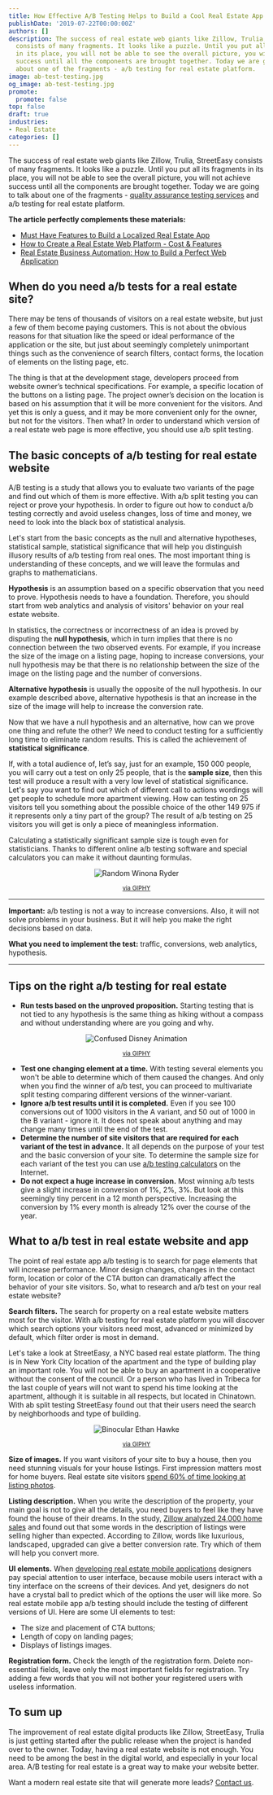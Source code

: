 ```yaml
---
title: How Effective A/B Testing Helps to Build a Cool Real Estate App
publishDate: '2019-07-22T00:00:00Z'
authors: []
description: The success of real estate web giants like Zillow, Trulia, StreetEasy
  consists of many fragments. It looks like a puzzle. Until you put all its fragments
  in its place, you will not be able to see the overall picture, you will not achieve
  success until all the components are brought together. Today we are going to talk
  about one of the fragments - a/b testing for real estate platform.
image: ab-test-testing.jpg
og_image: ab-test-testing.jpg
promote:
  promote: false
top: false
draft: true
industries:
- Real Estate
categories: []
---
```

The success of real estate web giants like Zillow, Trulia, StreetEasy consists of many fragments. It looks like a puzzle. Until you put all its fragments in its place, you will not be able to see the overall picture, you will not achieve success until all the components are brought together. Today we are going to talk about one of the fragments - [quality assurance testing services](https://anadea.info/services/quality-assurance) and a/b testing for real estate platform.

**The article perfectly complements these materials:**

* [Must Have Features to Build a Localized Real Estate App](https://anadea.info/blog/how-to-embrace-the-power-of-mobile-apps-for-your-real-estate-business)
* [How to Create a Real Estate Web Platform - Cost & Features](https://anadea.info/blog/how-to-create-a-real-estate-web-platform)
* [Real Estate Business Automation: How to Build a Perfect Web Application](https://anadea.info/blog/real-estate-business-automation)

## When do you need a/b tests for a real estate site?

There may be tens of thousands of visitors on a real estate website, but just a few of them become paying customers. This is not about the obvious reasons for that situation like the speed or ideal performance of the application or the site, but just about seemingly completely unimportant things such as the convenience of search filters, contact forms, the location of elements on the listing page, etc.

The thing is that at the development stage, developers proceed from website owner’s technical specifications. For example, a specific location of the buttons on a listing page. The project owner’s decision on the location is based on his assumption that it will be more convenient for the visitors. And yet this is only a guess, and it may be more convenient only for the owner, but not for the visitors. Then what? In order to understand which version of a real estate web page is more effective, you should use a/b split testing.

## The basic concepts of a/b testing for real estate website

A/B testing is a study that allows you to evaluate two variants of the page and find out which of them is more effective. With a/b split testing you can reject or prove your hypothesis. In order to figure out how to conduct a/b testing correctly and avoid useless changes, loss of time and money, we need to look into the black box of statistical analysis.

Let's start from the basic concepts as the null and alternative hypotheses, statistical sample, statistical significance that will help you distinguish illusory results of a/b testing from real ones. The most important thing is understanding of these concepts, and we will leave the formulas and graphs to mathematicians.

**Hypothesis** is an assumption based on a specific observation that you need to prove. Hypothesis needs to have a foundation. Therefore, you should start from web analytics and analysis of visitors' behavior on your real estate website.

In statistics, the correctness or incorrectness of an idea is proved by disputing the **null hypothesis**, which in turn implies that there is no connection between the two observed events. For example, if you increase the size of the image on a listing page, hoping to increase conversions, your null hypothesis may be that there is no relationship between the size of the image on the listing page and the number of conversions.

**Alternative hypothesis** is usually the opposite of the null hypothesis. In our example described above, alternative hypothesis is that an increase in the size of the image will help to increase the conversion rate.

Now that we have a null hypothesis and an alternative, how can we prove one thing and refute the other? We need to conduct testing for a sufficiently long time to eliminate random results. This is called the achievement of **statistical significance**.

If, with a total audience of, let’s say, just for an example, 150 000 people, you will carry out a test on only 25 people, that is the **sample size**, then this test will produce a result with a very low level of statistical significance. Let's say you want to find out which of different call to actions wordings will get people to schedule more apartment viewing. How can testing on 25 visitors tell you something about the possible choice of the other 149 975 if it represents only a tiny part of the group? The result of a/b testing on 25 visitors you will get is only a piece of meaningless information.

Calculating a statistically significant sample size is tough even for statisticians. Thanks to different online a/b testing software and special calculators you can make it without daunting formulas.

<center><img src="https://media.giphy.com/media/26xBI73gWquCBBCDe/giphy.gif" alt="Random Winona Ryder"></center>
<p align="center"><sub><a href="https://media.giphy.com/media/26xBI73gWquCBBCDe/giphy.gif">via GIPHY</a></sub></p>

---
**Important:** a/b testing is not a way to increase conversions. Also, it will not solve problems in your business. But it will help you make the right decisions based on data.

**What you need to implement the test:** traffic, conversions, web analytics, hypothesis.

---

## Tips on the right a/b testing for real estate

* **Run tests based on the unproved proposition.** Starting testing that is not tied to any hypothesis is the same thing as hiking without a compass and without understanding where are you going and why.

<center><img src="https://i.giphy.com/mPytjcsG3XS4o.gif" alt="Confused Disney Animation"></center>
<p align="center"><sub><a href="https://giphy.com/gifs/confused-lost-disney-mPytjcsG3XS4o">via GIPHY</a></sub></p>

* **Test one changing element at a time.** With testing several elements you won't be able to determine which of them caused the changes. And only when you find the winner of a/b test, you can proceed to multivariate split testing comparing different versions of the winner-variant.
* **Ignore a/b test results until it is completed.** Even if you see 100 conversions out of 1000 visitors in the A variant, and 50 out of 1000 in the B variant - ignore it. It does not speak about anything and may change many times until the end of the test.
* **Determine the number of site visitors that are required for each variant of the test in advance.** It all depends on the purpose of your test and the basic conversion of your site. To determine the sample size for each variant of the test you can use [a/b testing calculators](https://abtestguide.com/calc/) on the Internet.
* **Do not expect a huge increase in conversion.** Most winning a/b tests give a slight increase in conversion of 1%, 2%, 3%. But look at this seemingly tiny percent in a 12 month perspective. Increasing the conversion by 1% every month is already 12% over the course of the year.

## What to a/b test in real estate website and app

The point of real estate app a/b testing is to search for page elements that will increase performance. Minor design changes, changes in the contact form, location or color of the CTA button can dramatically affect the behavior of your site visitors. So, what to research and a/b test on your real estate website?

**Search filters.** The search for property on a real estate website matters most for the visitor. With a/b testing for real estate platform you will discover which search options your visitors need most, advanced or minimized by default, which filter order is most in demand.

Let's take a look at StreetEasy, a NYC based real estate platform. The thing is in New York City location of the apartment and the type of building play an important role. You will not be able to buy an apartment in a cooperative without the consent of the council. Or a person who has lived in Tribeca for the last couple of years will not want to spend his time looking at the apartment, although it is suitable in all respects, but located in Chinatown. With ab split testing StreetEasy found out that their users need the search by neighborhoods and type of building.

<center><img src="https://media.giphy.com/media/l2JhORT5IFnj6ioko/giphy.gif" alt="Binocular Ethan Hawke"></center>
<p align="center"><sub><a href="https://giphy.com/gifs/focusworld-focus-world-in-a-valley-of-violence-l2JhORT5IFnj6ioko">via GIPHY</a></sub></p>

**Size of images.** If you want visitors of your site to buy a house, then you need stunning visuals for your house listings. First impression matters most for home buyers. Real estate site visitors [spend 60% of time looking at listing photos](https://www.wsj.com/articles/SB10001424127887324077704578360750949646798).

**Listing description.** When you write the description of the property, your main goal is not to give all the details, you need buyers to feel like they have found the house of their dreams. In the study, [Zillow analyzed 24,000 home sales](https://www.zillow.com/blog/15-words-that-add-value-171182/) and found out that some words in the description of listings were selling higher than expected. According to Zillow, words like luxurious, landscaped, upgraded can give a better conversion rate. Try which of them will help you convert more.

**UI elements.** When [developing real estate mobile applications](https://anadea.info/solutions/real-estate-software) designers pay special attention to user interface, because mobile users interact with a tiny interface on the screens of their devices. And yet, designers do not have a crystal ball to predict which of the options the user will like more. So real estate mobile app a/b testing should include the testing of different versions of UI. Here are some UI elements to test:

* The size and placement of CTA buttons;
* Length of copy on landing pages;
* Displays of listings images.

**Registration form.** Check the length of the registration form. Delete non-essential fields, leave only the most important fields for registration. Try adding a few words that you will not bother your registered users with useless information.

## To sum up

The improvement of real estate digital products like Zillow, StreetEasy, Trulia is just getting started after the public release when the project is handed over to the owner. Today, having a real estate website is not enough. You need to be among the best in the digital world, and especially in your local area. A/B testing for real estate is a great way to make your website better.

Want a modern real estate site that will generate more leads? [Contact us](https://anadea.info/contacts).


